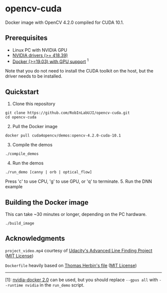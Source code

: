 # opencv-cuda

Docker image with OpenCV 4.2.0 compiled for CUDA 10.1.

## Prerequisites

* Linux PC with NVIDIA GPU
* [NVIDIA drivers (>= 418.39)](https://docs.nvidia.com/cuda/cuda-installation-guide-linux/index.html)
* [Docker (>=19.03) with GPU support](https://github.com/NVIDIA/nvidia-docker) <sup>1</sup>

Note that you do not need to install the CUDA toolkit on the host, but the driver needs to be installed.

## Quickstart

1. Clone this repository
```
git clone https://github.com/RobInLabUJI/opencv-cuda.git
cd opencv-cuda
```
2. Pull the Docker image
```
docker pull cuda4opencv/demos:opencv-4.2.0-cuda-10.1
```
3. Compile the demos
```
./compile_demos
```
4. Run the demos
```
./run_demo [canny | orb | optical_flow]
```
Press 'c' to use CPU, 'g' to use GPU, or 'q' to terminate.
5. Run the DNN example

## Building the Docker image
This can take ~30 minutes or longer, depending on the PC hardware.
```
./build_image
```

## Acknowledgments

`project_video.mp4` courtesy of [Udacity's Advanced Line Finding Project](https://github.com/udacity/CarND-Advanced-Lane-Lines) ([MIT License](https://github.com/udacity/CarND-Advanced-Lane-Lines/blob/master/LICENSE))

`Dockerfile` heavily based on [Thomas Herbin's file](https://github.com/loitho/docker-opencv-cuda) ([MIT License](https://github.com/loitho/docker-opencv-cuda/blob/master/LICENSE))

<hr>

[1]: [nvidia-docker 2.0](https://github.com/NVIDIA/nvidia-docker/wiki/Installation-(version-2.0)) can be used, but you should replace `--gpus all` with `--runtime nvidia` in the `run_demo` script.
